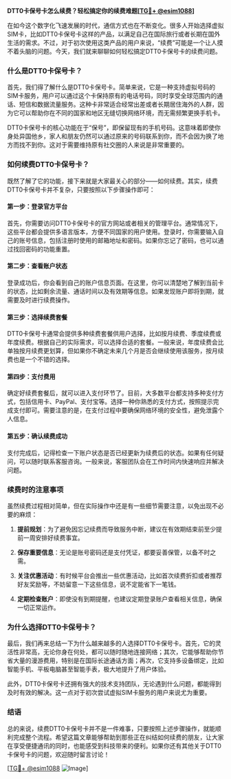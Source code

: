**DTT0卡保号卡怎么续费？轻松搞定你的续费难题[[TG💪+ @esim1088](https://t.me/s/esim1088)]**

在如今这个数字化飞速发展的时代，通信方式也在不断变化。很多人开始选择虚拟SIM卡，比如DTT0卡保号卡这样的产品，以满足自己在国际旅行或者长期在国外生活的需求。不过，对于初次使用这类产品的用户来说，“续费”可能是一个让人摸不着头脑的问题。今天，我们就来聊聊如何轻松搞定DTT0卡保号卡的续费问题。

### 什么是DTT0卡保号卡？

首先，我们得了解什么是DTT0卡保号卡。简单来说，它是一种支持虚拟号码的SIM卡服务，用户可以通过这个卡保持原有的电话号码，同时享受全球范围内的通话、短信和数据流量服务。这种卡非常适合经常出差或者长期居住海外的人群，因为它可以帮助你在不同的国家和地区无缝切换网络环境，而无需频繁更换手机卡。

DTT0卡保号卡的核心功能在于“保号”，即保留现有的手机号码。这意味着即使你身处异国他乡，家人和朋友仍然可以通过原来的号码联系到你，而不会因为换了地方而找不到你。这对于需要维持原有社交圈的人来说是非常重要的。

### 如何续费DTT0卡保号卡？

既然了解了它的功能，接下来就是大家最关心的部分——如何续费。其实，续费DTT0卡保号卡并不复杂，只要按照以下步骤操作即可：

#### 第一步：登录官方平台

首先，你需要访问DTT0卡保号卡的官方网站或者相关的管理平台。通常情况下，这些平台都会提供多语言版本，方便不同国家的用户使用。登录时，你需要输入自己的账号信息，包括注册时使用的邮箱地址和密码。如果你忘记了密码，也可以通过找回密码的功能重置。

#### 第二步：查看账户状态

登录成功后，你会看到自己的账户信息页面。在这里，你可以清楚地了解到当前卡的状态，比如剩余流量、通话时间以及有效期等信息。如果发现账户即将到期，就需要及时进行续费操作。

#### 第三步：选择续费套餐

DTT0卡保号卡通常会提供多种续费套餐供用户选择，比如按月续费、季度续费或年度续费。根据自己的实际需求，可以选择合适的套餐。一般来说，年度续费会比单独按月续费更划算，但如果你不确定未来几个月是否会继续使用该服务，按月续费也是一个不错的选择。

#### 第四步：支付费用

确定好续费套餐后，就可以进入支付环节了。目前，大多数平台都支持多种支付方式，包括信用卡、PayPal、支付宝等。选择一种你熟悉的支付方式，按照提示完成支付即可。需要注意的是，在支付过程中要确保网络环境的安全性，避免泄露个人信息。

#### 第五步：确认续费成功

支付完成后，记得检查一下账户状态是否已经更新为续费后的状态。如果有任何疑问，可以随时联系客服咨询。一般来说，客服团队会在工作时间内快速响应并解决问题。

### 续费时的注意事项

虽然续费过程相对简单，但在实际操作中还是有一些细节需要注意，以免出现不必要的麻烦：

1. **提前规划**：为了避免因忘记续费而导致服务中断，建议在有效期结束前至少提前一周安排好续费事宜。
   
2. **保存重要信息**：无论是账号密码还是支付凭证，都要妥善保管，以备不时之需。

3. **关注优惠活动**：有时候平台会推出一些优惠活动，比如首次续费折扣或者推荐好友奖励等，不妨留意一下这些信息，说不定能省下一笔钱。

4. **定期检查账户**：即使没有到期提醒，也建议定期登录账户查看相关信息，确保一切正常运作。

### 为什么选择DTT0卡保号卡？

最后，我们再来总结一下为什么越来越多的人选择DTT0卡保号卡。首先，它的灵活性非常高，无论你身在何处，都可以随时随地连接网络；其次，它能够帮助你节省大量的漫游费用，特别是在国际长途通话方面；再次，它支持多设备绑定，比如智能手机、平板电脑甚至智能手表，极大地提升了用户体验。

此外，DTT0卡保号卡还拥有强大的技术支持团队，无论遇到什么问题，都能得到及时有效的解决。这一点对于初次尝试虚拟SIM卡服务的用户来说尤为重要。

### 结语

总的来说，续费DTT0卡保号卡并不是一件难事，只要按照上述步骤操作，就能顺利完成整个流程。希望这篇文章能够帮助到那些正在纠结如何续费的朋友，让大家在享受便捷通讯的同时，也能感受到科技带来的便利。如果你还有其他关于DTT0卡保号卡的问题，欢迎随时留言讨论！

[[TG💪+ @esim1088](https://t.me/s/esim1088) ![Image](https://i.postimg.cc/4NQfJmqS/Snipaste-2025-05-13-00-14-12.png)]